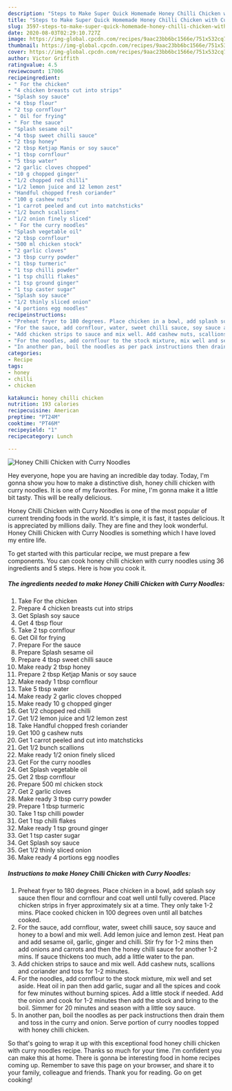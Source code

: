 ```yaml
---
description: "Steps to Make Super Quick Homemade Honey Chilli Chicken with Curry Noodles"
title: "Steps to Make Super Quick Homemade Honey Chilli Chicken with Curry Noodles"
slug: 3597-steps-to-make-super-quick-homemade-honey-chilli-chicken-with-curry-noodles
date: 2020-08-03T02:29:10.727Z
image: https://img-global.cpcdn.com/recipes/9aac23bb6bc1566e/751x532cq70/honey-chilli-chicken-with-curry-noodles-recipe-main-photo.jpg
thumbnail: https://img-global.cpcdn.com/recipes/9aac23bb6bc1566e/751x532cq70/honey-chilli-chicken-with-curry-noodles-recipe-main-photo.jpg
cover: https://img-global.cpcdn.com/recipes/9aac23bb6bc1566e/751x532cq70/honey-chilli-chicken-with-curry-noodles-recipe-main-photo.jpg
author: Victor Griffith
ratingvalue: 4.5
reviewcount: 17006
recipeingredient:
- " For the chicken"
- "4 chicken breasts cut into strips"
- "Splash soy sauce"
- "4 tbsp flour"
- "2 tsp cornflour"
- " Oil for frying"
- " For the sauce"
- "Splash sesame oil"
- "4 tbsp sweet chilli sauce"
- "2 tbsp honey"
- "2 tbsp Ketjap Manis or soy sauce"
- "1 tbsp cornflour"
- "5 tbsp water"
- "2 garlic cloves chopped"
- "10 g chopped ginger"
- "1/2 chopped red chilli"
- "1/2 lemon juice and 12 lemon zest"
- "Handful chopped fresh coriander"
- "100 g cashew nuts"
- "1 carrot peeled and cut into matchsticks"
- "1/2 bunch scallions"
- "1/2 onion finely sliced"
- " For the curry noodles"
- "Splash vegetable oil"
- "2 tbsp cornflour"
- "500 ml chicken stock"
- "2 garlic cloves"
- "3 tbsp curry powder"
- "1 tbsp turmeric"
- "1 tsp chilli powder"
- "1 tsp chilli flakes"
- "1 tsp ground ginger"
- "1 tsp caster sugar"
- "Splash soy sauce"
- "1/2 thinly sliced onion"
- "4 portions egg noodles"
recipeinstructions:
- "Preheat fryer to 180 degrees. Place chicken in a bowl, add splash soy sauce then flour and cornflour and coat well until fully covered. Place chicken strips in fryer approximately six at a time. They only take 1-2 mins. Place cooked chicken in 100 degrees oven until all batches cooked."
- "For the sauce, add cornflour, water, sweet chilli sauce, soy sauce and honey to a bowl and mix well. Add lemon juice and lemon zest. Heat pan and add sesame oil, garlic, ginger and chilli. Stir fry for 1-2 mins then add onions and carrots and then the honey chilli sauce for another 1-2 mins. If sauce thickens too much, add a little water to the pan."
- "Add chicken strips to sauce and mix well. Add cashew nuts, scallions and coriander and toss for 1-2 minutes."
- "For the noodles, add cornflour to the stock mixture, mix well and set aside. Heat oil in pan then add garlic, sugar and all the spices and cook for few minutes without burning spices. Add a little stock if needed. Add the onion and cook for 1-2 minutes then add the stock and bring to the boil. Simmer for 20 minutes and season with a little soy sauce."
- "In another pan, boil the noodles as per pack instructions then drain them and toss in the curry and onion. Serve portion of curry noodles topped with honey chilli chicken."
categories:
- Recipe
tags:
- honey
- chilli
- chicken

katakunci: honey chilli chicken 
nutrition: 193 calories
recipecuisine: American
preptime: "PT24M"
cooktime: "PT46M"
recipeyield: "1"
recipecategory: Lunch

---
```



![Honey Chilli Chicken with Curry Noodles](https://img-global.cpcdn.com/recipes/9aac23bb6bc1566e/751x532cq70/honey-chilli-chicken-with-curry-noodles-recipe-main-photo.jpg)

Hey everyone, hope you are having an incredible day today. Today, I'm gonna show you how to make a distinctive dish, honey chilli chicken with curry noodles. It is one of my favorites. For mine, I'm gonna make it a little bit tasty. This will be really delicious.



Honey Chilli Chicken with Curry Noodles is one of the most popular of current trending foods in the world. It's simple, it is fast, it tastes delicious. It is appreciated by millions daily. They are fine and they look wonderful. Honey Chilli Chicken with Curry Noodles is something which I have loved my entire life.


To get started with this particular recipe, we must prepare a few components. You can cook honey chilli chicken with curry noodles using 36 ingredients and 5 steps. Here is how you cook it.

<!--inarticleads1-->

##### The ingredients needed to make Honey Chilli Chicken with Curry Noodles:

1. Take  For the chicken
1. Prepare 4 chicken breasts cut into strips
1. Get Splash soy sauce
1. Get 4 tbsp flour
1. Take 2 tsp cornflour
1. Get  Oil for frying
1. Prepare  For the sauce
1. Prepare Splash sesame oil
1. Prepare 4 tbsp sweet chilli sauce
1. Make ready 2 tbsp honey
1. Prepare 2 tbsp Ketjap Manis or soy sauce
1. Make ready 1 tbsp cornflour
1. Take 5 tbsp water
1. Make ready 2 garlic cloves chopped
1. Make ready 10 g chopped ginger
1. Get 1/2 chopped red chilli
1. Get 1/2 lemon juice and 1/2 lemon zest
1. Take Handful chopped fresh coriander
1. Get 100 g cashew nuts
1. Get 1 carrot peeled and cut into matchsticks
1. Get 1/2 bunch scallions
1. Make ready 1/2 onion finely sliced
1. Get  For the curry noodles
1. Get Splash vegetable oil
1. Get 2 tbsp cornflour
1. Prepare 500 ml chicken stock
1. Get 2 garlic cloves
1. Make ready 3 tbsp curry powder
1. Prepare 1 tbsp turmeric
1. Take 1 tsp chilli powder
1. Get 1 tsp chilli flakes
1. Make ready 1 tsp ground ginger
1. Get 1 tsp caster sugar
1. Get Splash soy sauce
1. Get 1/2 thinly sliced onion
1. Make ready 4 portions egg noodles




<!--inarticleads2-->

##### Instructions to make Honey Chilli Chicken with Curry Noodles:

1. Preheat fryer to 180 degrees. Place chicken in a bowl, add splash soy sauce then flour and cornflour and coat well until fully covered. Place chicken strips in fryer approximately six at a time. They only take 1-2 mins. Place cooked chicken in 100 degrees oven until all batches cooked.
1. For the sauce, add cornflour, water, sweet chilli sauce, soy sauce and honey to a bowl and mix well. Add lemon juice and lemon zest. Heat pan and add sesame oil, garlic, ginger and chilli. Stir fry for 1-2 mins then add onions and carrots and then the honey chilli sauce for another 1-2 mins. If sauce thickens too much, add a little water to the pan.
1. Add chicken strips to sauce and mix well. Add cashew nuts, scallions and coriander and toss for 1-2 minutes.
1. For the noodles, add cornflour to the stock mixture, mix well and set aside. Heat oil in pan then add garlic, sugar and all the spices and cook for few minutes without burning spices. Add a little stock if needed. Add the onion and cook for 1-2 minutes then add the stock and bring to the boil. Simmer for 20 minutes and season with a little soy sauce.
1. In another pan, boil the noodles as per pack instructions then drain them and toss in the curry and onion. Serve portion of curry noodles topped with honey chilli chicken.




So that's going to wrap it up with this exceptional food honey chilli chicken with curry noodles recipe. Thanks so much for your time. I'm confident you can make this at home. There is gonna be interesting food in home recipes coming up. Remember to save this page on your browser, and share it to your family, colleague and friends. Thank you for reading. Go on get cooking!
